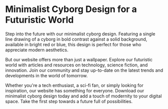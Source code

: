 <!--font:Montserrat-->

# Minimalist Cyborg Design for a Futuristic World

Step into the future with our minimalist cyborg design. Featuring a single line drawing of a cyborg in bold contrast against a solid background, available in bright red or blue, this design is perfect for those who appreciate modern aesthetics.

But our website offers more than just a wallpaper. Explore our futuristic world with articles and resources on technology, science fiction, and innovation. Join our community and stay up-to-date on the latest trends and developments in the world of tomorrow.

Whether you're a tech enthusiast, a sci-fi fan, or simply looking for inspiration, our website has something for everyone. Download our minimalist cyborg design today and add a touch of modernity to your digital space. Take the first step towards a future full of possibilities.

<!--

Write me markdown content of website with wallpaper:

"A minimalist wallpaper with a single line drawing of a cyborg, in a striking color such as bright red or blue."

The header of the page should not be copy of the text but rather a real content of the website which is using this wallpaper.


---


# Cyborg Minimalist Wallpaper

Welcome to our website featuring a stunning minimalist wallpaper with a single line drawing of a cyborg. This wallpaper is perfect for those who appreciate simplicity and futuristic design.

The cyborg drawing stands out in bold contrast against a solid background, available in striking colors such as bright red or blue. Its clean lines and minimalistic style make it an excellent choice for any device, whether you're using it on your desktop, laptop, or mobile phone.

Download this wallpaper today and add a touch of modernity to your digital space.


---


Heading should not include word "wallpaper". The website should not be about the wallpaper itself, wallpaper is just a related background, rewrite whole content.


---


# Welcome to Our Futuristic World

Step into the future with our striking minimalist design featuring a single line drawing of a cyborg. This bold and modern design is perfect for those who appreciate simplicity and futuristic aesthetics.

The clean lines of the cyborg drawing stand out in bold contrast against a solid background, available in colors such as bright red or blue. Use this design as a background for your desktop, laptop, or mobile phone and add a touch of modernity to your digital space.

Our website offers more than just a wallpaper. Explore our futuristic world with articles and resources on technology, science fiction, and innovation. Join our community and stay up-to-date on the latest trends and developments in the world of tomorrow.

Download our minimalist cyborg design today and take the first step towards a future full of possibilities.


---


Heading is too long, rewrite whole content.


---


# Step into the Future with Our Minimalist Cyborg Design

Experience the future with our minimalist cyborg design. This striking and modern design features a single line drawing of a cyborg in bold contrast against a solid background, available in bright red or blue.

Use this design as a background for your desktop, laptop, or mobile phone and add a touch of modernity to your digital space. But our website offers more than just a wallpaper. 

Explore our futuristic world with articles and resources on technology, science fiction, and innovation. Join our community and stay up-to-date on the latest trends and developments in the world of tomorrow.

Whether you're a tech enthusiast, a sci-fi fan, or simply looking for inspiration, our website has something for everyone. Download our minimalist cyborg design today and take the first step towards a future full of possibilities.


---


Heading is too long, rewrite whole content.


---


# Discover a Futuristic World with Our Minimalist Cyborg Design

Step into the future with our minimalist cyborg design. Featuring a single line drawing of a cyborg in bold contrast against a solid background, available in bright red or blue, this design is perfect for those who appreciate modern aesthetics.

But our website offers more than just a wallpaper. Explore our futuristic world with articles and resources on technology, science fiction, and innovation. Join our community and stay up-to-date on the latest trends and developments in the world of tomorrow.

Whether you're a tech enthusiast, a sci-fi fan, or simply looking for inspiration, our website has something for everyone. Download our minimalist cyborg design today and add a touch of modernity to your digital space. Take the first step towards a future full of possibilities.


---


Write me a Google font which is best fitting for the website.

Pick from the list:
- Futura
- Montserrat
- Barlow Condensed
- Poppins
- Orbitron
- Dancing Script
- Roboto
- Open Sans
- Alegreya
- Lobster
- Playfair Display
- Great Vibes
- IBM Plex Sans
- Exo 2
- Inter
- Lato
- Raleway


Write just the font name nothing else.


---


Montserrat

-->
